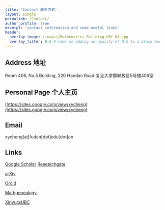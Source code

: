 ```yaml
---
title: 'Contact 联系方式'
layout: single
permalink: /Contact/
author_profile: true
excerpt: 'contact information and some useful links'
header:
  overlay_image: /images/Mathematics_Building_UBC_01.jpg
  overlay_filter: 0.5 # same as adding an opacity of 0.5 to a black background
---
```


## Address 地址
Room 406, No.5 Building, 220 Handan Road  复旦大学邯郸校区5号楼406室

## Personal Page 个人主页
[https://sites.google.com/view/xycheng](https://sites.google.com/view/xycheng)


## Email
xycheng[at]fudan[dot]edu[dot]cn

## Links

<i class="fab fa-fw fa-google-scholar"></i>[Google Scholar](https://scholar.google.com/citations?user=J-yb-60AAAAJ&hl=zh-CN) 
<i class="fab fa-fw fa-researchgate"></i>[Researchgate](https://www.researchgate.net/profile/Xinyu-Cheng-4)
 
 <i class="fab fa-fw fa-box-archive"></i>[arXiv](https://arxiv.org/a/cheng_x_1.html)
 
 <i class="fa-brands fa-orcid"></i>[Orcid](https://orcid.org/0000-0003-1330-3978)

<i class="fab fa-fw fa-link"></i> [Mathgenealogy](https://www.genealogy.math.ndsu.nodak.edu/id.php?id=276991)

 <i class="fab fa-fw fa-link"></i>[Xinyu@UBC](https://www.grad.ubc.ca/campus-community/meet-our-students/cheng-xinyu)
